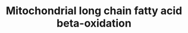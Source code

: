 ---
annotations:
- id: PW:0000738
  parent: classic metabolic pathway
  type: Pathway Ontology
  value: fatty acid beta degradation pathway
authors:
- MaintBot
- Eweitz
description: ''
last-edited: 2021-05-25
organisms:
- Canis familiaris
redirect_from:
- /index.php/Pathway:WP1107
- /instance/WP1107
revision: null
schema-jsonld:
- '@context': https://schema.org/
  '@id': https://wikipathways.github.io/pathways/WP1107.html
  '@type': Dataset
  creator:
    '@type': Organization
    name: WikiPathways
  description: ''
  keywords:
  - 2,4 Dienoyl-CoA
  - 3-Ketoacyl-CoA
  - 3-L-Hydroxyacyl-CoA
  - ACADL
  - ACADM
  - ACADS
  - ACADVL
  - ACSL1
  - ACSL2
  - ACSL3
  - ACSL4
  - Acetyl-CoA
  - Acyl-CoA (n-2)
  - CPT1A
  - CPT2
  - ECI1
  - EHHADH
  - HADH
  - LOC100856745
  - Long Chain Fatty Acid
  - Long chain Acyl-CoA
  - Long chain acyl-carnitine
  - PECR
  - SCP2
  - SLC25A20
  - cis-D3-Enoyl-CoA
  - trans-D2-Enoyl-CoA
  license: CC0
  name: Mitochondrial long chain fatty acid beta-oxidation
seo: CreativeWork
title: Mitochondrial long chain fatty acid beta-oxidation
wpid: WP1107
---
